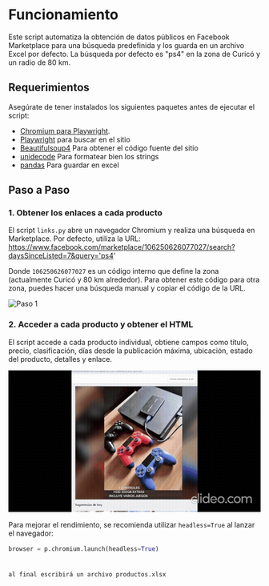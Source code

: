 # Funcionamiento

Este script automatiza la obtención de datos públicos en Facebook Marketplace para una búsqueda predefinida y los guarda en un archivo Excel por defecto. La búsqueda por defecto es "ps4" en la zona de Curicó y un radio de 80 km.

## Requerimientos

Asegúrate de tener instalados los siguientes paquetes antes de ejecutar el script:

- [Chromium para Playwright](https://playwright.dev/python/docs/browsers#install-browsers).
- [Playwright](https://playwright.dev/python/) para buscar en el sitio
- [Beautifulsoup4](https://pypi.org/project/beautifulsoup4/) Para obtener el código fuente del sitio
- [unidecode](https://pypi.org/project/Unidecode/) Para formatear bien los strings
- [pandas](https://pypi.org/project/pandas/) Para guardar en excel

## Paso a Paso

### 1. Obtener los enlaces a cada producto

El script `links.py` abre un navegador Chromium y realiza una búsqueda en Marketplace. Por defecto, utiliza la URL: https://www.facebook.com/marketplace/106250626077027/search?daysSinceListed=7&query='ps4'

Donde `106250626077027` es un código interno que define la zona (actualmente Curicó y 80 km alrededor). Para obtener este código para otra zona, puedes hacer una búsqueda manual y copiar el código de la URL.

![Paso 1](gif/1.gif)

### 2. Acceder a cada producto y obtener el HTML

El script accede a cada producto individual, obtiene campos como título, precio, clasificación, días desde la publicación máxima, ubicación, estado del producto, detalles y enlace.

![Paso 2](gif/2.gif)

Para mejorar el rendimiento, se recomienda utilizar `headless=True` al lanzar el navegador:
```python
browser = p.chromium.launch(headless=True)


al final escribirá un archivo productos.xlsx


